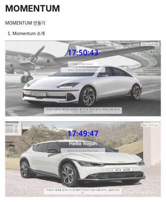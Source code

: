# MOMENTUM
MOMENTUM 만들기

1. Momentum 소개

![프로필 이미지](./스크린샷_20221123_055053.png)

![프로필 이미지](./스크린샷_20221123_055003.png)
